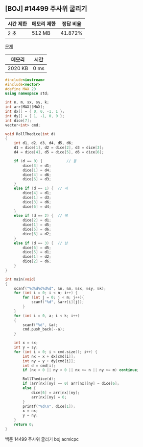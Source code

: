 ## [BOJ] #14499 주사위 굴리기

| 시간 제한 | 메모리 제한 | 정답 비율 |
| --------- | ----------- | --------- |
| 2 초      | 512 MB      | 41.872%   |

[문제](https://www.acmicpc.net/problem/14499)



| 메모리  | 시간 |
| ------- | ---- |
| 2020 KB | 0 ms |

```c++
#include<iostream>
#include<vector>
#define MAX 20
using namespace std;

int n, m, sx, sy, k;
int arr[MAX][MAX];
int dx[] = { 0, 0, -1, 1 };
int dy[] = { 1, -1, 0, 0 };
int dice[7];
vector<int> cmd;

void RollThedice(int d)
{
	int d1, d2, d3, d4, d5, d6;
	d1 = dice[1], d2 = dice[2], d3 = dice[3];
	d4 = dice[4], d5 = dice[5], d6 = dice[6];

	if (d == 0) {			// 동
		dice[3] = d1;
		dice[1] = d4;
		dice[4] = d6;
		dice[6] = d3;
	}
	else if (d == 1) {	// 서
		dice[4] = d1;
		dice[1] = d3;
		dice[3] = d6;
		dice[6] = d4;
	}
	else if (d == 2) {	// 북
		dice[2] = d1;
		dice[1] = d5;
		dice[5] = d6;
		dice[6] = d2;
	}
	else if (d == 3) {	// 남
		dice[6] = d5;
		dice[5] = d1;
		dice[1] = d2;
		dice[2] = d6;
	}
}

int main(void)
{
	scanf("%d%d%d%d%d", &n, &m, &sx, &sy, &k);
	for (int i = 0; i < n; i++)	{
		for (int j = 0; j < m; j++){
			scanf("%d", &arr[i][j]);
		}
	}
	for (int i = 0, a; i < k; i++)
	{
		scanf("%d", &a);
		cmd.push_back(--a);
	}

	int x = sx;
	int y = sy;
	for (int i = 0; i < cmd.size(); i++) {
		int nx = x + dx[cmd[i]];
		int ny = y + dy[cmd[i]];
		int d = cmd[i];
		if (nx < 0 || ny < 0 || nx >= n || ny >= m) continue;

		RollThedice(d);
		if (arr[nx][ny] == 0) arr[nx][ny] = dice[6];
		else {
			dice[6] = arr[nx][ny];
			arr[nx][ny] = 0;
		}
		printf("%d\n", dice[1]);
		x = nx;
		y = ny;
	}
	return 0;
}

```





백준 14499 주사위 굴리기 boj acmicpc

